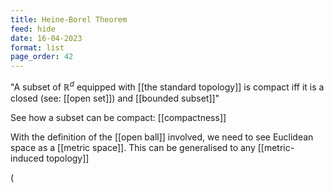 ```yaml
---
title: Heine-Borel Theorem
feed: hide
date: 16-04-2023
format: list
page_order: 42
---
```



"A subset of $\mathbb R^d$ equipped with [[the standard topology]] is compact iff it is a closed (see: [[open set]]) and [[bounded subset]]"

See how a subset can be compact: [[compactness]]

With the definition of the [[open ball]] involved, we need to see Euclidean space as a [[metric space]]. This can be generalised to any [[metric-induced topology]]

\(